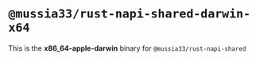 # `@mussia33/rust-napi-shared-darwin-x64`

This is the **x86_64-apple-darwin** binary for `@mussia33/rust-napi-shared`
